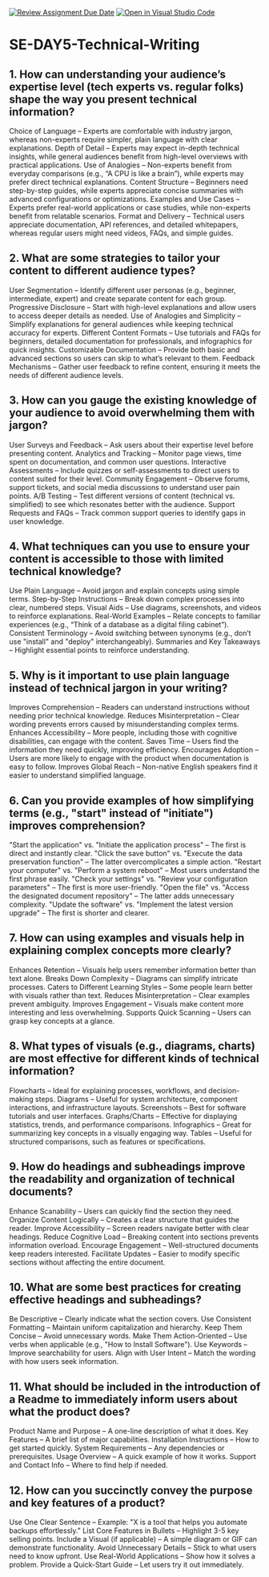 [![Review Assignment Due Date](https://classroom.github.com/assets/deadline-readme-button-22041afd0340ce965d47ae6ef1cefeee28c7c493a6346c4f15d667ab976d596c.svg)](https://classroom.github.com/a/zsAR-pyY)
[![Open in Visual Studio Code](https://classroom.github.com/assets/open-in-vscode-2e0aaae1b6195c2367325f4f02e2d04e9abb55f0b24a779b69b11b9e10269abc.svg)](https://classroom.github.com/online_ide?assignment_repo_id=18472990&assignment_repo_type=AssignmentRepo)
# SE-DAY5-Technical-Writing
## 1. How can understanding your audience’s expertise level (tech experts vs. regular folks) shape the way you present technical information?

Choice of Language – Experts are comfortable with industry jargon, whereas non-experts require simpler, plain language with clear explanations.
Depth of Detail – Experts may expect in-depth technical insights, while general audiences benefit from high-level overviews with practical applications.
Use of Analogies – Non-experts benefit from everyday comparisons (e.g., “A CPU is like a brain”), while experts may prefer direct technical explanations.
Content Structure – Beginners need step-by-step guides, while experts appreciate concise summaries with advanced configurations or optimizations.
Examples and Use Cases – Experts prefer real-world applications or case studies, while non-experts benefit from relatable scenarios.
Format and Delivery – Technical users appreciate documentation, API references, and detailed whitepapers, whereas regular users might need videos, FAQs, and simple guides.

## 2. What are some strategies to tailor your content to different audience types?

User Segmentation – Identify different user personas (e.g., beginner, intermediate, expert) and create separate content for each group.
Progressive Disclosure – Start with high-level explanations and allow users to access deeper details as needed.
Use of Analogies and Simplicity – Simplify explanations for general audiences while keeping technical accuracy for experts.
Different Content Formats – Use tutorials and FAQs for beginners, detailed documentation for professionals, and infographics for quick insights.
Customizable Documentation – Provide both basic and advanced sections so users can skip to what’s relevant to them.
Feedback Mechanisms – Gather user feedback to refine content, ensuring it meets the needs of different audience levels.

## 3. How can you gauge the existing knowledge of your audience to avoid overwhelming them with jargon?

User Surveys and Feedback – Ask users about their expertise level before presenting content.
Analytics and Tracking – Monitor page views, time spent on documentation, and common user questions.
Interactive Assessments – Include quizzes or self-assessments to direct users to content suited for their level.
Community Engagement – Observe forums, support tickets, and social media discussions to understand user pain points.
A/B Testing – Test different versions of content (technical vs. simplified) to see which resonates better with the audience.
Support Requests and FAQs – Track common support queries to identify gaps in user knowledge.

## 4. What techniques can you use to ensure your content is accessible to those with limited technical knowledge?

Use Plain Language – Avoid jargon and explain concepts using simple terms.
Step-by-Step Instructions – Break down complex processes into clear, numbered steps.
Visual Aids – Use diagrams, screenshots, and videos to reinforce explanations.
Real-World Examples – Relate concepts to familiar experiences (e.g., “Think of a database as a digital filing cabinet”).
Consistent Terminology – Avoid switching between synonyms (e.g., don’t use "install" and "deploy" interchangeably).
Summaries and Key Takeaways – Highlight essential points to reinforce understanding.

## 5. Why is it important to use plain language instead of technical jargon in your writing?

Improves Comprehension – Readers can understand instructions without needing prior technical knowledge.
Reduces Misinterpretation – Clear wording prevents errors caused by misunderstanding complex terms.
Enhances Accessibility – More people, including those with cognitive disabilities, can engage with the content.
Saves Time – Users find the information they need quickly, improving efficiency.
Encourages Adoption – Users are more likely to engage with the product when documentation is easy to follow.
Improves Global Reach – Non-native English speakers find it easier to understand simplified language.

## 6. Can you provide examples of how simplifying terms (e.g., "start" instead of "initiate") improves comprehension?

"Start the application" vs. "Initiate the application process" – The first is direct and instantly clear.
"Click the save button" vs. "Execute the data preservation function" – The latter overcomplicates a simple action.
"Restart your computer" vs. "Perform a system reboot" – Most users understand the first phrase easily.
"Check your settings" vs. "Review your configuration parameters" – The first is more user-friendly.
"Open the file" vs. "Access the designated document repository" – The latter adds unnecessary complexity.
"Update the software" vs. "Implement the latest version upgrade" – The first is shorter and clearer.

## 7. How can using examples and visuals help in explaining complex concepts more clearly?

Enhances Retention – Visuals help users remember information better than text alone.
Breaks Down Complexity – Diagrams can simplify intricate processes.
Caters to Different Learning Styles – Some people learn better with visuals rather than text.
Reduces Misinterpretation – Clear examples prevent ambiguity.
Improves Engagement – Visuals make content more interesting and less overwhelming.
Supports Quick Scanning – Users can grasp key concepts at a glance.

## 8. What types of visuals (e.g., diagrams, charts) are most effective for different kinds of technical information?

Flowcharts – Ideal for explaining processes, workflows, and decision-making steps.
Diagrams – Useful for system architecture, component interactions, and infrastructure layouts.
Screenshots – Best for software tutorials and user interfaces.
Graphs/Charts – Effective for displaying statistics, trends, and performance comparisons.
Infographics – Great for summarizing key concepts in a visually engaging way.
Tables – Useful for structured comparisons, such as features or specifications.

## 9. How do headings and subheadings improve the readability and organization of technical documents?

Enhance Scanability – Users can quickly find the section they need.
Organize Content Logically – Creates a clear structure that guides the reader.
Improve Accessibility – Screen readers navigate better with clear headings.
Reduce Cognitive Load – Breaking content into sections prevents information overload.
Encourage Engagement – Well-structured documents keep readers interested.
Facilitate Updates – Easier to modify specific sections without affecting the entire document.

## 10. What are some best practices for creating effective headings and subheadings?

Be Descriptive – Clearly indicate what the section covers.
Use Consistent Formatting – Maintain uniform capitalization and hierarchy.
Keep Them Concise – Avoid unnecessary words.
Make Them Action-Oriented – Use verbs when applicable (e.g., "How to Install Software").
Use Keywords – Improve searchability for users.
Align with User Intent – Match the wording with how users seek information.

## 11. What should be included in the introduction of a Readme to immediately inform users about what the product does?

Product Name and Purpose – A one-line description of what it does.
Key Features – A brief list of major capabilities.
Installation Instructions – How to get started quickly.
System Requirements – Any dependencies or prerequisites.
Usage Overview – A quick example of how it works.
Support and Contact Info – Where to find help if needed.

## 12. How can you succinctly convey the purpose and key features of a product?

Use One Clear Sentence – Example: "X is a tool that helps you automate backups effortlessly."
List Core Features in Bullets – Highlight 3-5 key selling points.
Include a Visual (if applicable) – A simple diagram or GIF can demonstrate functionality.
Avoid Unnecessary Details – Stick to what users need to know upfront.
Use Real-World Applications – Show how it solves a problem.
Provide a Quick-Start Guide – Let users try it out immediately.
